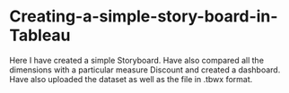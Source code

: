 # Creating-a-simple-story-board-in-Tableau
Here I have created a simple Storyboard.
Have also compared all the dimensions with a particular measure Discount and created a dashboard.
Have also uploaded the dataset as well as the file in .tbwx format.
